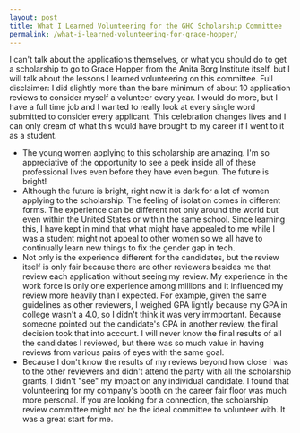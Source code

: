 ```yaml
---
layout: post
title: What I Learned Volunteering for the GHC Scholarship Committee
permalink: /what-i-learned-volunteering-for-grace-hopper/
---
```


I can't talk about the applications themselves, or what you should do to get a scholarship to go to Grace Hopper from the Anita Borg Institute itself, but I will talk about the lessons I learned volunteering on this committee. Full disclaimer: I did slightly more than the bare minimum of about 10 application reviews to consider myself a volunteer every year. I would do more, but I have a full time job and I wanted to really look at every single word submitted to consider every applicant. This celebration changes lives and I can only dream of what this would have brought to my career if I went to it as a student.
- The young women applying to this scholarship are amazing. I'm so appreciative of the opportunity to see a peek inside all of these professional lives even before they have even begun. The future is bright!
- Although the future is bright, right now it is dark for a lot of women applying to the scholarship. The feeling of isolation comes in different forms. The experience can be different not only around the world but even within the United States or within the same school. Since learning this, I have kept in mind that what might have appealed to me while I was a student might not appeal to other women so we all have to continually learn new things to fix the gender gap in tech.
- Not only is the experience different for the candidates, but the review itself is only fair because there are other reviewers besides me that review each application without seeing my review. My experience in the work force is only one experience among millions and it influenced my review more heavily than I expected. For example, given the same guidelines as other reviewers, I weighed GPA lightly because my GPA in college wasn't a 4.0, so I didn't think it was very immportant. Because someone pointed out the candidate's GPA in another review, the final decision took that into account. I will never know the final results of all the candidates I reviewed, but there was so much value in having reviews from various pairs of eyes with the same goal.
- Because I don't know the results of my reviews beyond how close I was to the other reviewers and didn't attend the party with all the scholarship grants, I didn't "see" my impact on any individual candidate. I found that volunteering for my company's booth on the career fair floor was much more personal. If you are looking for a connection, the scholarship review committee might not be the ideal committee to volunteer with. It was a great start for me.

